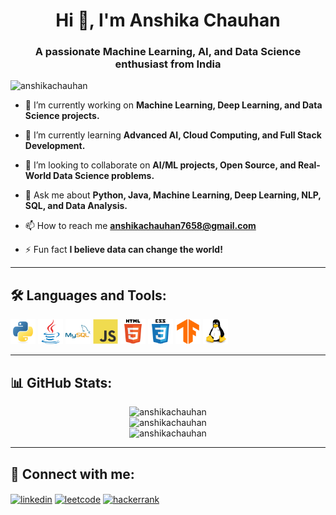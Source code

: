 <h1 align="center">Hi 👋, I'm Anshika Chauhan</h1>
<h3 align="center">A passionate Machine Learning, AI, and Data Science enthusiast from India</h3>

<p align="left"> 
  <img src="https://komarev.com/ghpvc/?username=anshikachauhan&label=Profile%20views&color=0e75b6&style=flat" alt="anshikachauhan" /> 
</p>

- 🔭 I’m currently working on **Machine Learning, Deep Learning, and Data Science projects.**

- 🌱 I’m currently learning **Advanced AI, Cloud Computing, and Full Stack Development.**

- 👯 I’m looking to collaborate on **AI/ML projects, Open Source, and Real-World Data Science problems.**

- 💬 Ask me about **Python, Java, Machine Learning, Deep Learning, NLP, SQL, and Data Analysis.**

- 📫 How to reach me **anshikachauhan7658@gmail.com**

- ⚡ Fun fact **I believe data can change the world!**

---

## 🛠️ Languages and Tools:

<p align="left">
  <img src="https://raw.githubusercontent.com/devicons/devicon/master/icons/python/python-original.svg" alt="python" width="40" height="40"/>
  <img src="https://raw.githubusercontent.com/devicons/devicon/master/icons/java/java-original.svg" alt="java" width="40" height="40"/>
  <img src="https://raw.githubusercontent.com/devicons/devicon/master/icons/mysql/mysql-original-wordmark.svg" alt="mysql" width="40" height="40"/>
  <img src="https://raw.githubusercontent.com/devicons/devicon/master/icons/javascript/javascript-original.svg" alt="js" width="40" height="40"/>
  <img src="https://raw.githubusercontent.com/devicons/devicon/master/icons/html5/html5-original-wordmark.svg" alt="html" width="40" height="40"/>
  <img src="https://raw.githubusercontent.com/devicons/devicon/master/icons/css3/css3-original-wordmark.svg" alt="css" width="40" height="40"/>
  <img src="https://raw.githubusercontent.com/devicons/devicon/master/icons/tensorflow/tensorflow-original.svg" alt="tensorflow" width="40" height="40"/>
  <img src="https://raw.githubusercontent.com/devicons/devicon/master/icons/linux/linux-original.svg" alt="linux" width="40" height="40"/>
</p>

---

## 📊 GitHub Stats:

<p align="center">
  <img src="https://github-readme-stats.vercel.app/api?username=anshikachauhan&show_icons=true&locale=en" alt="anshikachauhan" />
  <br>
  <img src="https://github-readme-streak-stats.herokuapp.com/?user=anshikachauhan" alt="anshikachauhan" />
  <br>
  <img src="https://github-readme-stats.vercel.app/api/top-langs/?username=anshikachauhan&layout=compact" alt="anshikachauhan" />
</p>

---

## 🔗 Connect with me:

<p align="left">
<a href="https://www.linkedin.com/in/your-linkedin" target="blank"><img align="center" src="https://cdn.jsdelivr.net/npm/simple-icons@v3/icons/linkedin.svg" alt="linkedin" height="30" width="40" /></a>
<a href="https://www.leetcode.com/your-leetcode" target="blank"><img align="center" src="https://cdn.jsdelivr.net/npm/simple-icons@v3/icons/leetcode.svg" alt="leetcode" height="30" width="40" /></a>
<a href="https://www.hackerrank.com/your-hackerrank" target="blank"><img align="center" src="https://cdn.jsdelivr.net/npm/simple-icons@v3/icons/hackerrank.svg" alt="hackerrank" height="30" width="40" /></a>
</p>

